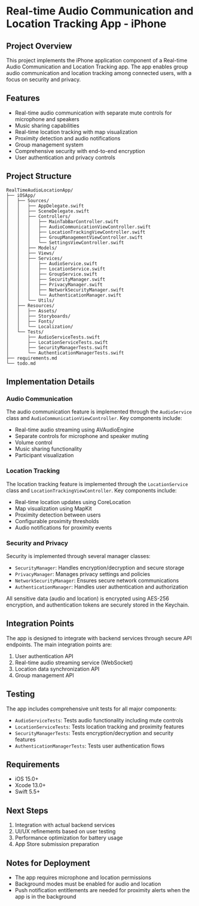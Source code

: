 # Real-time Audio Communication and Location Tracking App - iPhone

## Project Overview
This project implements the iPhone application component of a Real-time Audio Communication and Location Tracking app. The app enables group audio communication and location tracking among connected users, with a focus on security and privacy.

## Features
- Real-time audio communication with separate mute controls for microphone and speakers
- Music sharing capabilities
- Real-time location tracking with map visualization
- Proximity detection and audio notifications
- Group management system
- Comprehensive security with end-to-end encryption
- User authentication and privacy controls

## Project Structure

```
RealTimeAudioLocationApp/
├── iOSApp/
│   ├── Sources/
│   │   ├── AppDelegate.swift
│   │   ├── SceneDelegate.swift
│   │   ├── Controllers/
│   │   │   ├── MainTabBarController.swift
│   │   │   ├── AudioCommunicationViewController.swift
│   │   │   ├── LocationTrackingViewController.swift
│   │   │   ├── GroupManagementViewController.swift
│   │   │   └── SettingsViewController.swift
│   │   ├── Models/
│   │   ├── Views/
│   │   ├── Services/
│   │   │   ├── AudioService.swift
│   │   │   ├── LocationService.swift
│   │   │   ├── GroupService.swift
│   │   │   ├── SecurityManager.swift
│   │   │   ├── PrivacyManager.swift
│   │   │   ├── NetworkSecurityManager.swift
│   │   │   └── AuthenticationManager.swift
│   │   └── Utils/
│   ├── Resources/
│   │   ├── Assets/
│   │   ├── Storyboards/
│   │   ├── Fonts/
│   │   └── Localization/
│   └── Tests/
│       ├── AudioServiceTests.swift
│       ├── LocationServiceTests.swift
│       ├── SecurityManagerTests.swift
│       └── AuthenticationManagerTests.swift
├── requirements.md
└── todo.md
```

## Implementation Details

### Audio Communication
The audio communication feature is implemented through the `AudioService` class and `AudioCommunicationViewController`. Key components include:
- Real-time audio streaming using AVAudioEngine
- Separate controls for microphone and speaker muting
- Volume control
- Music sharing functionality
- Participant visualization

### Location Tracking
The location tracking feature is implemented through the `LocationService` class and `LocationTrackingViewController`. Key components include:
- Real-time location updates using CoreLocation
- Map visualization using MapKit
- Proximity detection between users
- Configurable proximity thresholds
- Audio notifications for proximity events

### Security and Privacy
Security is implemented through several manager classes:
- `SecurityManager`: Handles encryption/decryption and secure storage
- `PrivacyManager`: Manages privacy settings and policies
- `NetworkSecurityManager`: Ensures secure network communications
- `AuthenticationManager`: Handles user authentication and authorization

All sensitive data (audio and location) is encrypted using AES-256 encryption, and authentication tokens are securely stored in the Keychain.

## Integration Points
The app is designed to integrate with backend services through secure API endpoints. The main integration points are:
1. User authentication API
2. Real-time audio streaming service (WebSocket)
3. Location data synchronization API
4. Group management API

## Testing
The app includes comprehensive unit tests for all major components:
- `AudioServiceTests`: Tests audio functionality including mute controls
- `LocationServiceTests`: Tests location tracking and proximity features
- `SecurityManagerTests`: Tests encryption/decryption and security features
- `AuthenticationManagerTests`: Tests user authentication flows

## Requirements
- iOS 15.0+
- Xcode 13.0+
- Swift 5.5+

## Next Steps
1. Integration with actual backend services
2. UI/UX refinements based on user testing
3. Performance optimization for battery usage
4. App Store submission preparation

## Notes for Deployment
- The app requires microphone and location permissions
- Background modes must be enabled for audio and location
- Push notification entitlements are needed for proximity alerts when the app is in the background
